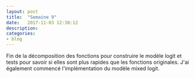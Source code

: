 ```yaml
---
layout: post
title:  "Semaine 9"
date:   2017-11-03 12:38:12
description:
categories:
- blog
---
```


Fin de la décomposition des fonctions pour construire le modèle logit et tests pour savoir si elles sont plus rapides que les fonctions originales. J'ai également commencé l'implémentation du modèle mixed logit.
